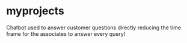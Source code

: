 # myprojects
Chatbot used to answer customer questions directly reducing the time frame for the associates to answer every query!
